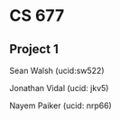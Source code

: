 # CS 677

## Project 1

Sean Walsh (ucid:sw522)

Jonathan Vidal (ucid: jkv5)

Nayem Paiker (ucid: nrp66)